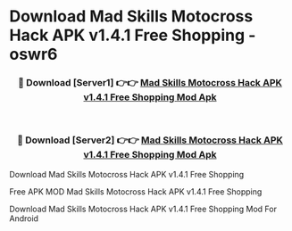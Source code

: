 # Download Mad Skills Motocross Hack APK v1.4.1 Free Shopping - oswr6



<div align="center">
<h3>🔴 Download [Server1] 👉👉 <a href="https://momento.my/?title=Mad_Skills_Motocross_Hack_APK_v1.4.1_Free_Shopping">Mad Skills Motocross Hack APK v1.4.1 Free Shopping Mod Apk</a></h3><br>

<h3>🔴 Download [Server2] 👉👉 <a href="https://momento.my/?title=Mad_Skills_Motocross_Hack_APK_v1.4.1_Free_Shopping">Mad Skills Motocross Hack APK v1.4.1 Free Shopping Mod Apk</a></h3>
</div>



Download Mad Skills Motocross Hack APK v1.4.1 Free Shopping 

Free APK MOD Mad Skills Motocross Hack APK v1.4.1 Free Shopping 

Download Mad Skills Motocross Hack APK v1.4.1 Free Shopping Mod For Android
